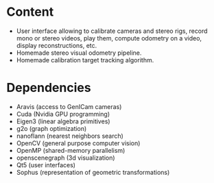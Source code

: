 
Content
=======

* User interface allowing to calibrate cameras and stereo rigs, record mono or stereo videos, play them, compute odometry on a video, display reconstructions, etc.
* Homemade stereo visual odometry pipeline.
* Homemade calibration target tracking algorithm.

Dependencies
============

* Aravis (access to GenICam cameras)
* Cuda (Nvidia GPU programming)
* Eigen3 (linear algebra primitives)
* g2o (graph optimization)
* nanoflann (nearest neighbors search)
* OpenCV (general purpose computer vision)
* OpenMP (shared-memory parallelism)
* openscenegraph (3d visualization)
* Qt5 (user interfaces)
* Sophus (representation of geometric transformations)


